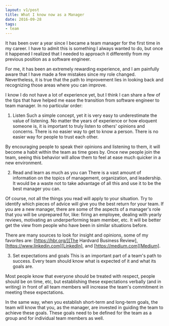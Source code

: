 ```yaml
---
layout: v1/post
title: What I know now as a Manager
date: 2016-09-28
tags:
- team
---
```

It has been over a year since I became a team manager for the first time in my career. I have to admit this is something I always wanted to do, but once it happened I realized that I needed to approach it differently from my previous position as a software engineer.

For me, it has been an extremely rewarding experience, and I am painfully aware that I have made a few mistakes since my role changed. Nevertheless, it is true that the path to improvement lies in looking back and recognizing those areas where you can improve.

I know I do not have a lot of experience yet, but I think I can share a few of the tips that have helped me ease the transition from software engineer to team manager. In no particular order:

1. Listen
Such a simple concept, yet it is very easy to underestimate the value of listening. No matter the years of experience or how eloquent someone is, it is important to truly listen to others' opinions and concerns. There is no easier way to get to know a person. There is no easier way for people to trust each other.

By encouraging people to speak their opinions and listening to them, it will become a habit within the team as time goes by. Once new people join the team, seeing this behavior will allow them to feel at ease much quicker in a new environment.

2. Read and learn as much as you can
There is a vast amount of information on the topics of management, organization, and leadership. It would be a waste not to take advantage of all this and use it to be the best manager you can.

Of course, not all the things you read will apply to your situation. Try to identify which pieces of advice will give you the best return for your team. If you are a new manager, there are some of the aspects of a manager's role that you will be unprepared for, like: firing an employee, dealing with yearly reviews, motivating an underperforming team member, etc. It will be better get the view  from people who have been in similar situations before.

There are many sources to look for insight and opinions, some of my favorites are: [https://hbr.org/][The Hardvard Business Review], [https://www.linkedin.com][LinkedIn], and [https://medium.com][Medium].

3. Set expectations and goals
This is an important part of a team's path to success. Every team should know what is expected of it and what its goals are.

Most people know that everyone should be treated with respect, people should be on time, etc, but establishing these expectations verbally (and in writing) in front of all team members will increase the team's commitment in meeting these expectations.

In the same way, when you establish short-term and long-term goals, the team will know that you, as the manager, are invested in guiding the team to achieve these goals. These goals need to be defined for the team as a group and for individual team members as well.